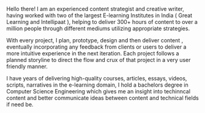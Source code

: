  Hello there! I am an experienced content strategist and creative writer, having worked with two of the largest E-learning Institutes in India ( Great Learning and Intellipaat ), helping to deliver 300+ hours of content to over a million people through different mediums utilizing appropriate strategies. 

With every project, I plan, prototype, design and then deliver content , eventually   incorporating any feedback from clients or users to deliver a more intuitive experience in the next iteration. Each project follows a planned storyline to direct the flow and crux of that project in a very user friendly manner. 

I have years of delivering high-quality courses, articles, essays, videos, scripts, narratives in the e-learning domain, I hold a bachelors degree in Computer Science Engineering which gives me an insight into techinncal content and better communicate ideas between content and technical fields if need be.

